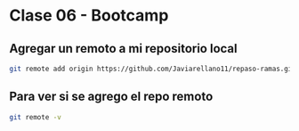 # Clase 06 - Bootcamp


## Agregar un remoto a mi repositorio local

```sh
git remote add origin https://github.com/Javiarellano11/repaso-ramas.git
```

## Para ver si se agrego el repo remoto 

```sh
git remote -v
```

